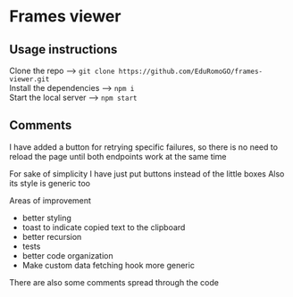 # Frames viewer

## Usage instructions 

Clone the repo --> `git clone https://github.com/EduRomoGO/frames-viewer.git`  
Install the dependencies --> `npm i`  
Start the local server --> `npm start`  


## Comments

I have added a button for retrying specific failures, so there is no need to reload the page until both endpoints work at the same time


For sake of simplicity I have just put buttons instead of the little boxes
Also its style is generic too

Areas of improvement 
  - better styling
  - toast to indicate copied text to the clipboard
  - better recursion
  - tests
  - better code organization
  - Make custom data fetching hook more generic

There are also some comments spread through the code
